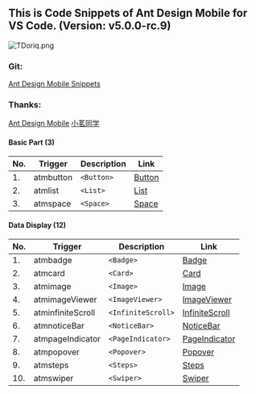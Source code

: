 ## This is Code Snippets of Ant Design Mobile for VS Code. (Version: v5.0.0-rc.9)

![TDoriq.png](https://s4.ax1x.com/2021/12/27/TDoriq.png)

### Git:

[Ant Design Mobile Snippets](https://github.com/yhsy/ant-design-mobile-snippets)

### Thanks:

[Ant Design Mobile](https://mobile.ant.design/zh)
[小茗同学](http://blog.haoji.me/vscode-plugin-overview.html)

#### Basic Part (3)

| No. | Trigger   | Description | Link                                                     |
| --- | --------- | ----------- | -------------------------------------------------------- |
| 1.  | atmbutton | `<Button>`  | [Button](https://mobile.ant.design/zh/components/button) |
| 2.  | atmlist   | `<List>`    | [List](https://mobile.ant.design/zh/components/list)     |
| 3.  | atmspace  | `<Space>`   | [Space](https://mobile.ant.design/zh/components/space)   |

#### Data Display (12)

| No. | Trigger           | Description        | Link                                                                      |
| --- | ----------------- | ------------------ | ------------------------------------------------------------------------- |
| 1.  | atmbadge          | `<Badge>`          | [Badge](https://mobile.ant.design/zh/components/badge)                    |
| 2.  | atmcard           | `<Card>`           | [Card](https://mobile.ant.design/zh/components/card)                      |
| 3.  | atmimage          | `<Image>`          | [Image](https://mobile.ant.design/zh/components/image)                    |
| 4.  | atmimageViewer    | `<ImageViewer>`    | [ImageViewer](https://mobile.ant.design/zh/components/image-viewer)       |
| 5.  | atminfiniteScroll | `<InfiniteScroll>` | [InfiniteScroll](https://mobile.ant.design/zh/components/infinite-scroll) |
| 6.  | atmnoticeBar      | `<NoticeBar>`      | [NoticeBar](https://mobile.ant.design/zh/components/notice-bar)           |
| 7.  | atmpageIndicator  | `<PageIndicator>`  | [PageIndicator](https://mobile.ant.design/zh/components/page-indicator)   |
| 8.  | atmpopover        | `<Popover>`        | [Popover](https://mobile.ant.design/zh/components/popover)                |
| 9.  | atmsteps          | `<Steps>`          | [Steps](https://mobile.ant.design/zh/components/steps)                    |
| 10. | atmswiper         | `<Swiper>`         | [Swiper](https://mobile.ant.design/zh/components/swiper)                  |
